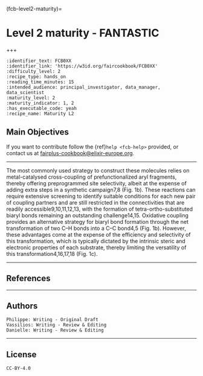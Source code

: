 (fcb-level2-maturity)=
# Level 2 maturity - FANTASTIC

+++
<br/>

````{panels_fairplus}
:identifier_text: FCB0XX
:identifier_link: 'https://w3id.org/faircookbook/FCB0XX'
:difficulty_level: 2
:recipe_type: hands_on
:reading_time_minutes: 15
:intended_audience: principal_investigator, data_manager, data_scientist  
:maturity_level: 2
:maturity_indicator: 1, 2
:has_executable_code: yeah
:recipe_name: Maturity L2
```` 

## Main Objectives

If you want to contribute follow the {ref}`help <fcb-help>` provided, or contact us at [fairplus-cookbook@elixir-europe.org](mailto:fairplus-cookbook@elixir-europe.org).

---

The most commonly used strategy to construct these molecules relies on metal-catalysed cross-coupling of 
prefunctionalized aryl fragments, thereby offering preprogrammed site selectivity, albeit at the expense of
adding extra steps in a synthetic campaign7,8 (Fig. 1b). These reactions can require extensive screening to 
identify suitable conditions for each new pair of coupling partners and are still restricted in the connectivities 
that are readily accessible9,10,11,12,13, with the formation of tetra-ortho-substituted biaryl bonds remaining an
outstanding challenge14,15. Oxidative coupling provides an alternative strategy for biaryl bond formation through the 
net transformation of two C–H bonds into a C–C bond4,5 (Fig. 1b). However, these advantages come at the expense of the
efficiency and selectivity of this transformation, which is typically dictated by the intrinsic steric and electronic
properties of each substrate, thereby limiting the versatility of this transformation4,16,17,18 (Fig. 1c).


---

## References




---

## Authors

````{authors_fairplus}
Philippe: Writing - Original Draft
Vassilios: Writing - Review & Editing
Danielle: Writing - Review & Editing
````


---

## License

````{license_fairplus}
CC-BY-4.0
````
